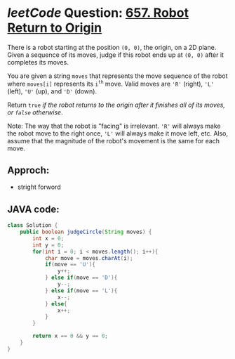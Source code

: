 # _leetCode_ Question: [657. Robot Return to Origin](https://leetcode.com/problems/robot-return-to-origin/)

There is a robot starting at the position `(0, 0)`, the origin, on a 2D plane. Given a sequence of its moves, judge if this robot ends up at `(0, 0)` after it completes its moves.

You are given a string `moves` that represents the move sequence of the robot where `moves[i]` represents its `i`<sup>`th`</sup> move. Valid moves are `'R'` (right), `'L'` (left), `'U'` (up), and `'D'` (down).

Return `true` _if the robot returns to the origin after it finishes all of its moves, or `false` otherwise_.

Note: The way that the robot is "facing" is irrelevant. `'R'` will always make the robot move to the right once, `'L'` will always make it move left, etc. Also, assume that the magnitude of the robot's movement is the same for each move.

## Approch:

- stright forword

## JAVA code:

```JAVA
class Solution {
    public boolean judgeCircle(String moves) {
        int x = 0;
        int y = 0;
        for(int i = 0; i < moves.length(); i++){
            char move = moves.charAt(i);
            if(move == 'U'){
                y++;
            } else if(move == 'D'){
                y--;
            } else if(move == 'L'){
                x--;
            } else{
                x++;
            }
        }

        return x == 0 && y == 0;
    }
}
```
